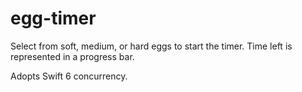 # egg-timer
Select from soft, medium, or hard eggs to start the timer. Time left is represented in a progress bar.  

Adopts Swift 6 concurrency.
